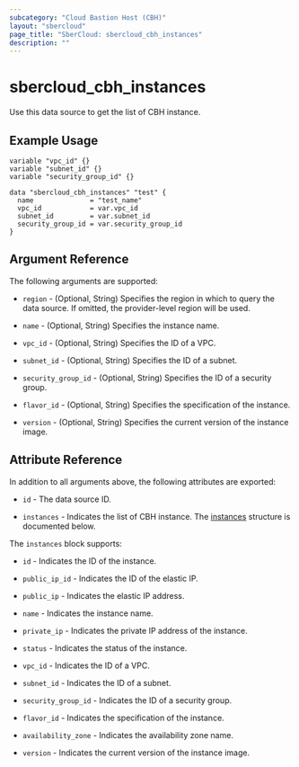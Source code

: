 ```yaml
---
subcategory: "Cloud Bastion Host (CBH)"
layout: "sbercloud"
page_title: "SberCloud: sbercloud_cbh_instances"
description: ""
---
```


# sbercloud_cbh_instances

Use this data source to get the list of CBH instance.

## Example Usage

```hcl
variable "vpc_id" {}
variable "subnet_id" {}
variable "security_group_id" {}

data "sbercloud_cbh_instances" "test" {
  name              = "test_name"
  vpc_id            = var.vpc_id
  subnet_id         = var.subnet_id
  security_group_id = var.security_group_id
}
```

## Argument Reference

The following arguments are supported:

* `region` - (Optional, String) Specifies the region in which to query the data source.
  If omitted, the provider-level region will be used.

* `name` - (Optional, String) Specifies the instance name.

* `vpc_id` - (Optional, String) Specifies the ID of a VPC.

* `subnet_id` - (Optional, String) Specifies the ID of a subnet.

* `security_group_id` - (Optional, String) Specifies the ID of a security group.

* `flavor_id` - (Optional, String) Specifies the specification of the instance.

* `version` - (Optional, String) Specifies the current version of the instance image.

## Attribute Reference

In addition to all arguments above, the following attributes are exported:

* `id` - The data source ID.

* `instances` - Indicates the list of CBH instance.
  The [instances](#CbhInstances_Instance) structure is documented below.

<a name="CbhInstances_Instance"></a>
The `instances` block supports:

* `id` - Indicates the ID of the instance.

* `public_ip_id` - Indicates the ID of the elastic IP.

* `public_ip` - Indicates the elastic IP address.

* `name` - Indicates the instance name.

* `private_ip` - Indicates the private IP address of the instance.

* `status` - Indicates the status of the instance.

* `vpc_id` - Indicates the ID of a VPC.

* `subnet_id` - Indicates the ID of a subnet.

* `security_group_id` - Indicates the ID of a security group.

* `flavor_id` - Indicates the specification of the instance.

* `availability_zone` - Indicates the availability zone name.

* `version` - Indicates the current version of the instance image.
